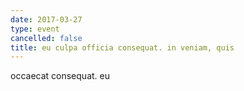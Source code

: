 ```yaml
---
date: 2017-03-27
type: event
cancelled: false
title: eu culpa officia consequat. in veniam, quis
---
```

occaecat consequat. eu